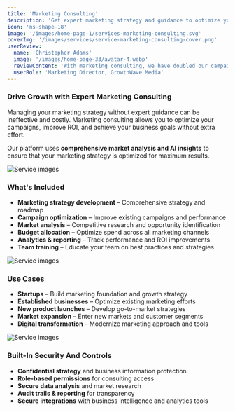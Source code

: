 ```yaml
---
title: 'Marketing Consulting'
description: 'Get expert marketing strategy and guidance to optimize your campaigns and achieve your business goals.'
icon: 'ns-shape-18'
image: '/images/home-page-1/services-marketing-consulting.svg'
coverImg: '/images/services/service-marketing-consulting-cover.png'
userReview:
  name: 'Christopher Adams'
  image: '/images/home-page-33/avatar-4.webp'
  reviewContent: 'With marketing consulting, we have doubled our campaign performance while cutting strategy development time in half. It has become a vital part of our growth strategy.'
  userRole: 'Marketing Director, GrowthWave Media'
---
```


### Drive Growth with Expert Marketing Consulting

Managing your marketing strategy without expert guidance can be ineffective and costly. Marketing consulting allows you to optimize your campaigns, improve ROI, and achieve your business goals without extra effort.

Our platform uses **comprehensive market analysis and AI insights** to ensure that your marketing strategy is optimized for maximum results.

![Service images](/images/services/service-details-1.png)

### What's Included

- **Marketing strategy development** – Comprehensive strategy and roadmap
- **Campaign optimization** – Improve existing campaigns and performance
- **Market analysis** – Competitive research and opportunity identification
- **Budget allocation** – Optimize spend across all marketing channels
- **Analytics & reporting** – Track performance and ROI improvements
- **Team training** – Educate your team on best practices and strategies

![Service images](/images/services/service-details-2.png)

### Use Cases

- **Startups** – Build marketing foundation and growth strategy
- **Established businesses** – Optimize existing marketing efforts
- **New product launches** – Develop go-to-market strategies
- **Market expansion** – Enter new markets and customer segments
- **Digital transformation** – Modernize marketing approach and tools

![Service images](/images/services/service-details-3.jpg)

### Built-In Security And Controls

- **Confidential strategy** and business information protection
- **Role-based permissions** for consulting access
- **Secure data analysis** and market research
- **Audit trails & reporting** for transparency
- **Secure integrations** with business intelligence and analytics tools
